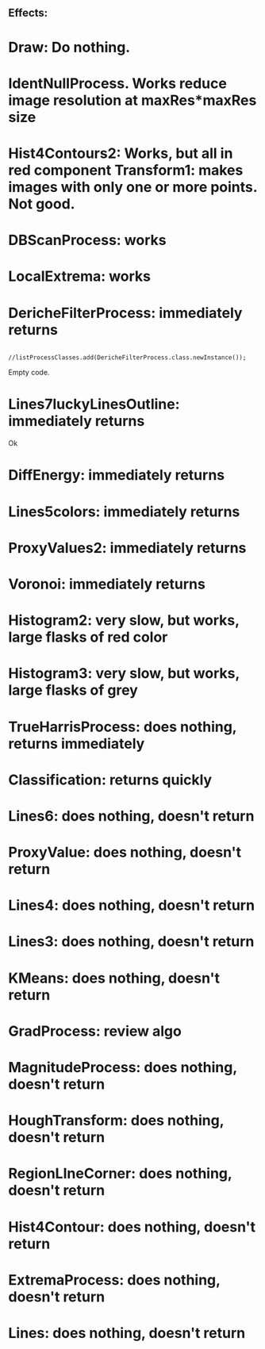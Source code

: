 ## Effects:

# Draw: Do nothing.

# IdentNullProcess. Works reduce image resolution at maxRes*maxRes size

# Hist4Contours2: Works, but all in red component Transform1: makes images with only one or more points. Not good.

# DBScanProcess: works

# LocalExtrema: works

# DericheFilterProcess: immediately returns

            //listProcessClasses.add(DericheFilterProcess.class.newInstance());

Empty code.

# Lines7luckyLinesOutline: immediately returns

Ok

# DiffEnergy: immediately returns

# Lines5colors: immediately returns

# ProxyValues2: immediately returns

# Voronoi: immediately returns

# Histogram2: very slow, but works, large flasks of red color

# Histogram3: very slow, but works, large flasks of grey

# TrueHarrisProcess: does nothing, returns immediately

# Classification: returns quickly

# Lines6: does nothing, doesn't return

# ProxyValue: does nothing, doesn't return

# Lines4: does nothing, doesn't return

# Lines3: does nothing, doesn't return

# KMeans: does nothing, doesn't return

# GradProcess: review algo

# MagnitudeProcess: does nothing, doesn't return

# HoughTransform: does nothing, doesn't return

# RegionLIneCorner: does nothing, doesn't return

# Hist4Contour: does nothing, doesn't return

# ExtremaProcess: does nothing, doesn't return

# Lines: does nothing, doesn't return







